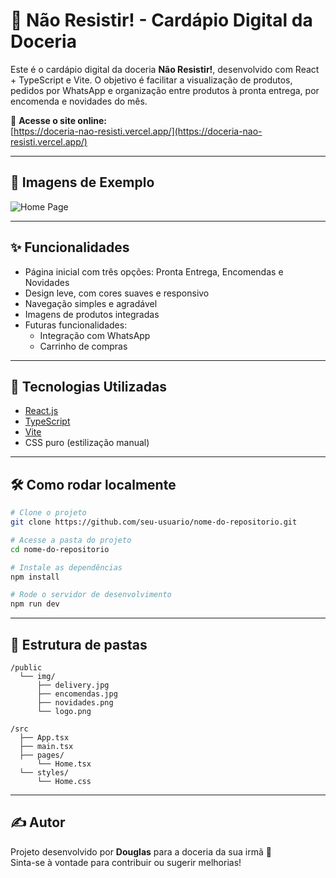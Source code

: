 # 🍰 Não Resistir! - Cardápio Digital da Doceria

Este é o cardápio digital da doceria **Não Resistir!**, desenvolvido com React + TypeScript e Vite. O objetivo é facilitar a visualização de produtos, pedidos por WhatsApp e organização entre produtos à pronta entrega, por encomenda e novidades do mês.

🔗 **Acesse o site online:**  
[https://doceria-nao-resisti.vercel.app/](https://doceria-nao-resisti.vercel.app/)

---

## 📸 Imagens de Exemplo

![Home Page](./public/capa-home.jpg)

---

## ✨ Funcionalidades

- Página inicial com três opções: Pronta Entrega, Encomendas e Novidades
- Design leve, com cores suaves e responsivo
- Navegação simples e agradável
- Imagens de produtos integradas
- Futuras funcionalidades:
  - Integração com WhatsApp
  - Carrinho de compras

---

## 🚀 Tecnologias Utilizadas

- [React.js](https://reactjs.org/)
- [TypeScript](https://www.typescriptlang.org/)
- [Vite](https://vitejs.dev/)
- CSS puro (estilização manual)

---

## 🛠️ Como rodar localmente

```bash
# Clone o projeto
git clone https://github.com/seu-usuario/nome-do-repositorio.git

# Acesse a pasta do projeto
cd nome-do-repositorio

# Instale as dependências
npm install

# Rode o servidor de desenvolvimento
npm run dev
```

---

## 📂 Estrutura de pastas

```
/public
  └── img/
      ├── delivery.jpg
      ├── encomendas.jpg
      ├── novidades.png
      └── logo.png

/src
  ├── App.tsx
  ├── main.tsx
  ├── pages/
      └── Home.tsx
  └── styles/
      └── Home.css
```

---

## ✍️ Autor

Projeto desenvolvido por **Douglas** para a doceria da sua irmã 🍩  
Sinta-se à vontade para contribuir ou sugerir melhorias!
